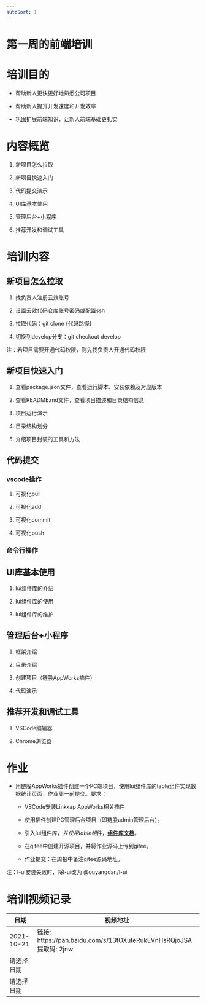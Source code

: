 ```yaml
---
autoSort: 1
---
```

# 第一周的前端培训
# 培训目的

- 帮助新人更快更好地熟悉公司项目

- 帮助新人提升开发速度和开发效率

- 巩固扩展前端知识，让新人前端基础更扎实



# 内容概览

1. 新项目怎么拉取

1. 新项目快速入门

1. 代码提交演示

1. UI库基本使用

1. 管理后台+小程序

1. 推荐开发和调试工具



# 培训内容

## 新项目怎么拉取

1. 找负责人注册云效账号

1. 设置云效代码仓库账号密码或配置ssh

1. 拉取代码：git clone {代码路径}

1. 切换到develop分支：git checkout develop

注：若项目需要开通代码权限，则先找负责人开通代码权限



## 新项目快速入门

1. 查看package.json文件，查看运行脚本、安装依赖及对应版本

1. 查看README.md文件，查看项目描述和目录结构信息

1. 项目运行演示

1. 目录结构划分

1. 介绍项目封装的工具和方法



## 代码提交

### vscode操作

1. 可视化pull

1. 可视化add

1. 可视化commit

1. 可视化push

### 命令行操作





## UI库基本使用

1. lui组件库的介绍

1. lui组件库的使用

1. lui组件库的维护



## 管理后台+小程序

1. 框架介绍

1. 目录介绍

1. 创建项目（链股AppWorks插件）

1. 代码演示



## 推荐开发和调试工具

1. VSCode编辑器

1. Chrome浏览器



# 作业

- 用链股AppWorks插件创建一个PC端项目，使用lui组件库的table组件实现数据统计页面，作业周一前提交。要求：

    - VSCode安装Linkkap AppWorks相关插件

    - 使用插件创建PC管理后台项目（即链股admin管理后台）。

    - 引入lui组件库，*并使用table组*件，[__组件库文档__](http://lui-dev.kapboo.com/#/table)。

    - 在gitee中创建开源项目，并将作业源码上传到gitee。

    - 作业提交：在周报中备注gitee源码地址。

注：l-ui安装失败时，将l-ui改为 @ouyangdan/l-ui

# 培训视频记录

| 日期         | 视频地址                                                           |
| ---------- | -------------------------------------------------------------- |
| 2021-10-21 | 链接: https://pan.baidu.com/s/13tOXuteRukEVnHsRQjoJSA 提取码: 2jnw  |
| 请选择日期      |                                                                |
| 请选择日期      |                                                                |

